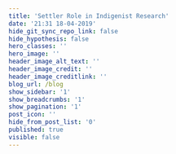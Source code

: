 ```yaml
---
title: 'Settler Role in Indigenist Research'
date: '21:31 18-04-2019'
hide_git_sync_repo_link: false
hide_hypothesis: false
hero_classes: ''
hero_image: ''
header_image_alt_text: ''
header_image_credit: ''
header_image_creditlink: ''
blog_url: /blog
show_sidebar: '1'
show_breadcrumbs: '1'
show_pagination: '1'
post_icon: ''
hide_from_post_list: '0'
published: true
visible: false
---
```

